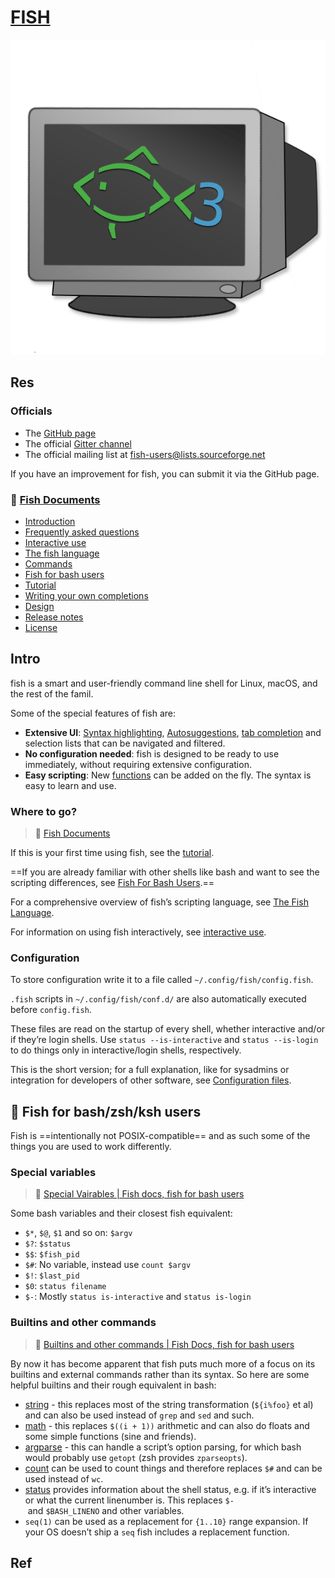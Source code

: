 # [FISH](https://fishshell.com)

![|300](../../../../Assets/Pics/Terminal_Logo2_CRT_Flat.png)


## Res
### Officials
- The [GitHub page](https://github.com/fish-shell/fish-shell/)
- The official [Gitter channel](https://gitter.im/fish-shell/fish-shell)
- The official mailing list at [fish-users@lists.sourceforge.net](https://lists.sourceforge.net/lists/listinfo/fish-users)

If you have an improvement for fish, you can submit it via the GitHub page.


### 📂 [Fish Documents](https://fishshell.com/docs/current/index.html)
- [Introduction](#)
- [Frequently asked questions](faq.html)
- [Interactive use](interactive.html)
- [The fish language](language.html)
- [Commands](commands.html)
- [Fish for bash users](fish_for_bash_users.html)
- [Tutorial](tutorial.html)
- [Writing your own completions](completions.html)
- [Design](design.html)
- [Release notes](relnotes.html)
- [License](license.html)



## Intro
fish is a smart and user-friendly command line shell for Linux, macOS, and the rest of the famil.

Some of the special features of fish are:

- **Extensive UI**: [Syntax highlighting](interactive.html#color), [Autosuggestions](interactive.html#autosuggestions), [tab completion](interactive.html#tab-completion) and selection lists that can be navigated and filtered.
- **No configuration needed**: fish is designed to be ready to use immediately, without requiring extensive configuration.
- **Easy scripting**: New [functions](language.html#syntax-function) can be added on the fly. The syntax is easy to learn and use.


### Where to go?
> 📂 [Fish Documents](https://fishshell.com/docs/current/index.html)

If this is your first time using fish, see the [tutorial](https://fishshell.com/docs/current/tutorial.html#tutorial).

==If you are already familiar with other shells like bash and want to see the scripting differences, see [Fish For Bash Users](https://fishshell.com/docs/current/fish_for_bash_users.html).==

For a comprehensive overview of fish’s scripting language, see [The Fish Language](https://fishshell.com/docs/current/language.html).

For information on using fish interactively, see [interactive use](https://fishshell.com/docs/current/interactive.html#interactive).


### Configuration
To store configuration write it to a file called `~/.config/fish/config.fish`.

`.fish` scripts in `~/.config/fish/conf.d/` are also automatically executed before `config.fish`.

These files are read on the startup of every shell, whether interactive and/or if they’re login shells. Use `status --is-interactive` and `status --is-login` to do things only in interactive/login shells, respectively.

This is the short version; for a full explanation, like for sysadmins or integration for developers of other software, see [Configuration files](language.html#configuration).



## 🎣 Fish for bash/zsh/ksh users
Fish is ==intentionally not POSIX-compatible== and as such some of the things you are used to work differently.


### Special variables
> 🔗 [Special Vairables | Fish docs, fish for bash users](https://fishshell.com/docs/current/fish_for_bash_users.html#special-variables "Permalink to this heading")

Some bash variables and their closest fish equivalent:
- `$*`, `$@`, `$1` and so on: `$argv`
- `$?`: `$status`
- `$$`: `$fish_pid`
- `$#`: No variable, instead use `count $argv`
- `$!`: `$last_pid`
- `$0`: `status filename`
- `$-`: Mostly `status is-interactive` and `status is-login`


### Builtins and other commands
> 🔗 [Builtins and other commands | Fish Docs, fish for bash users](https://fishshell.com/docs/current/fish_for_bash_users.html#builtins-and-other-commands "Permalink to this heading")

By now it has become apparent that fish puts much more of a focus on its builtins and external commands rather than its syntax. So here are some helpful builtins and their rough equivalent in bash:

- [string](https://fishshell.com/docs/current/cmds/string.html) - this replaces most of the string transformation (`${i%foo}` et al) and can also be used instead of `grep` and `sed` and such.
- [math](https://fishshell.com/docs/current/cmds/math.html) - this replaces `$((i + 1))` arithmetic and can also do floats and some simple functions (sine and friends).
- [argparse](https://fishshell.com/docs/current/cmds/argparse.html) - this can handle a script’s option parsing, for which bash would probably use `getopt` (zsh provides `zparseopts`).
- [count](https://fishshell.com/docs/current/cmds/count.html) can be used to count things and therefore replaces `$#` and can be used instead of `wc`.
- [status](https://fishshell.com/docs/current/cmds/status.html) provides information about the shell status, e.g. if it’s interactive or what the current linenumber is. This replaces `$-` and `$BASH_LINENO` and other variables.
- `seq(1)` can be used as a replacement for `{1..10}` range expansion. If your OS doesn’t ship a `seq` fish includes a replacement function.



## Ref